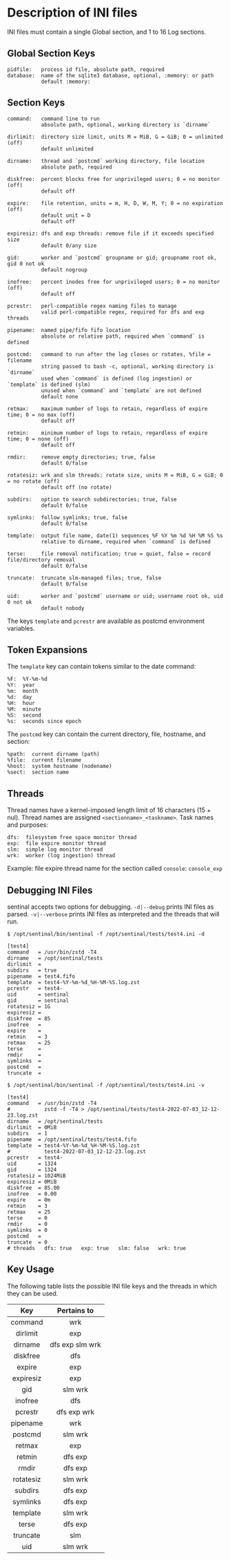 # Description of INI files

INI files must contain a single Global section, and 1 to 16 Log sections.

## Global Section Keys

    pidfile:   process id file, absolute path, required
    database:  name of the sqlite3 database, optional, :memory: or path
               default :memory:

## Section Keys

    command:   command line to run
               absolute path, optional, working directory is `dirname`

    dirlimit:  directory size limit, units M = MiB, G = GiB; 0 = unlimited (off)
               default unlimited

    dirname:   thread and `postcmd` working directory, file location
               absolute path, required

    diskfree:  percent blocks free for unprivileged users; 0 = no monitor (off)
               default off

    expire:    file retention, units = m, H, D, W, M, Y; 0 = no expiration (off)
               default unit = D
               default off

    expiresiz: dfs and exp threads: remove file if it exceeds specified size
               default 0/any size

    gid:       worker and `postcmd` groupname or gid; groupname root ok, gid 0 not ok
               default nogroup

    inofree:   percent inodes free for unprivileged users; 0 = no monitor (off)
               default off

    pcrestr:   perl-compatible regex naming files to manage
               valid perl-compatible regex, required for dfs and exp threads

    pipename:  named pipe/fifo fifo location
               absolute or relative path, required when `command` is defined

    postcmd:   command to run after the log closes or rotates, %file = filename
               string passed to bash -c, optional, working directory is `dirname`
               used when `command` is defined (log ingestion) or `template` is defined (slm)
               unused when `command` and `template` are not defined
               default none

    retmax:    maximum number of logs to retain, regardless of expire time; 0 = no max (off)
               default off

    retmin:    minimum number of logs to retain, regardless of expire time; 0 = none (off)
               default off

    rmdir:     remove empty directories; true, false
               default 0/false

    rotatesiz: wrk and slm threads: rotate size, units M = MiB, G = GiB; 0 = no rotate (off)
               default off (no rotate)

    subdirs:   option to search subdirectories; true, false
               default 0/false

    symlinks:  follow symlinks; true, false
               default 0/false

    template:  output file name, date(1) sequences %F %Y %m %d %H %M %S %s
               relative to dirname, required when `command` is defined

    terse:     file removal notification; true = quiet, false = record file/directory removal
               default 0/false

    truncate:  truncate slm-managed files; true, false
               default 0/false

    uid:       worker and `postcmd` username or uid; username root ok, uid 0 not ok
               default nobody

The keys `template` and `pcrestr` are available as postcmd environment variables.

## Token Expansions

The `template` key can contain tokens similar to the date command:

    %F:  %Y-%m-%d
    %Y:  year
    %m:  month
    %d:  day
    %H:  hour
    %M:  minute
    %S:  second
    %s:  seconds since epoch

The `postcmd` key can contain the current directory, file, hostname, and section:

    %path:  current dirname (path)
    %file:  current filename
    %host:  system hostname (nodename)
    %sect:  section name

## Threads

Thread names have a kernel-imposed length limit of 16 characters (15 + nul).
Thread names are assigned `<sectionname>_<taskname>`. Task names and purposes:

    dfs:  filesystem free space monitor thread
    exp:  file expire monitor thread
    slm:  simple log monitor thread
    wrk:  worker (log ingestion) thread

Example: file expire thread name for the section called `console`: `console_exp`

## Debugging INI Files

sentinal accepts two options for debugging.
`-d|--debug` prints INI files as parsed.
`-v|--verbose` prints INI files as interpreted and the threads that will run.

    $ /opt/sentinal/bin/sentinal -f /opt/sentinal/tests/test4.ini -d

    [test4]
    command   = /usr/bin/zstd -T4
    dirname   = /opt/sentinal/tests
    dirlimit  =
    subdirs   = true
    pipename  = test4.fifo
    template  = test4-%Y-%m-%d_%H-%M-%S.log.zst
    pcrestr   = test4-
    uid       = sentinal
    gid       = sentinal
    rotatesiz = 1G
    expiresiz =
    diskfree  = 85
    inofree   =
    expire    =
    retmin    = 3
    retmax    = 25
    terse     =
    rmdir     =
    symlinks  =
    postcmd   =
    truncate  =

    $ /opt/sentinal/bin/sentinal -f /opt/sentinal/tests/test4.ini -v

    [test4]
    command   = /usr/bin/zstd -T4
    #           zstd -f -T4 > /opt/sentinal/tests/test4-2022-07-03_12-12-23.log.zst
    dirname   = /opt/sentinal/tests
    dirlimit  = 0MiB
    subdirs   = 1
    pipename  = /opt/sentinal/tests/test4.fifo
    template  = test4-%Y-%m-%d_%H-%M-%S.log.zst
    #           test4-2022-07-03_12-12-23.log.zst
    pcrestr   = test4-
    uid       = 1324
    gid       = 1324
    rotatesiz = 1024MiB
    expiresiz = 0MiB
    diskfree  = 85.00
    inofree   = 0.00
    expire    = 0m
    retmin    = 3
    retmax    = 25
    terse     = 0
    rmdir     = 0
    symlinks  = 0
    postcmd   =
    truncate  = 0
    # threads   dfs: true   exp: true   slm: false   wrk: true

## Key Usage

The following table lists the possible INI file keys and the threads
in which they can be used.

|    Key    |   Pertains to   |
| :-------: | :-------------: |
|  command  |       wrk       |
| dirlimit  |       exp       |
|  dirname  | dfs exp slm wrk |
| diskfree  |       dfs       |
|  expire   |       exp       |
| expiresiz |       exp       |
|    gid    |     slm wrk     |
|  inofree  |       dfs       |
|  pcrestr  |   dfs exp wrk   |
| pipename  |       wrk       |
|  postcmd  |     slm wrk     |
|  retmax   |       exp       |
|  retmin   |     dfs exp     |
|   rmdir   |     dfs exp     |
| rotatesiz |     slm wrk     |
|  subdirs  |     dfs exp     |
| symlinks  |     dfs exp     |
| template  |     slm wrk     |
|   terse   |     dfs exp     |
| truncate  |       slm       |
|    uid    |     slm wrk     |

